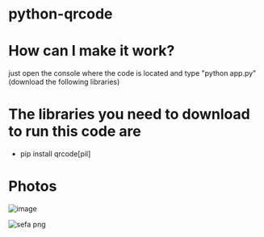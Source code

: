# python-qrcode


# How can I make it work?

just open the console where the code is located and type "python app.py" 
(download the following libraries)

# The libraries you need to download to run this code are
- pip install qrcode[pil]

# Photos


![image](https://github.com/ayd1ndemirci/python-qrcode/assets/128159204/dce86a72-624e-4df7-8a97-cf6fef60fad0)

![sefa png](https://github.com/ayd1ndemirci/python-qrcode/assets/128159204/b41d2d92-1101-49e6-bff0-745bb6b59ce3)
